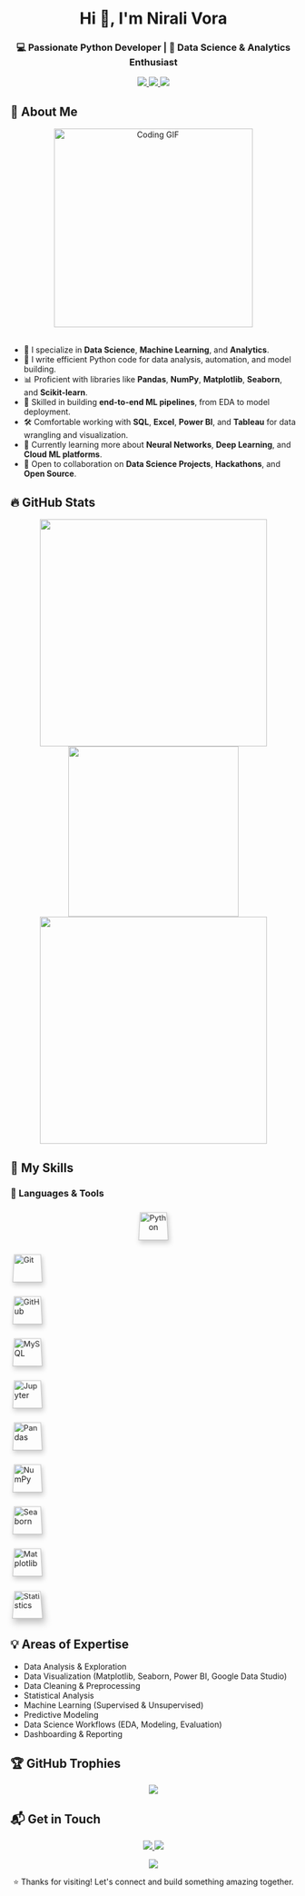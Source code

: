 <h1 align="center">Hi 👋, I'm Nirali Vora </h1>
<h3 align="center">💻 Passionate Python Developer | 🎯 Data Science & Analytics Enthusiast </h3>

<p align="center">
  <a href="https://github.com/nirali-vora" target="_blank">
    <img src="https://img.shields.io/badge/GitHub-nirali--vora-181717?style=flat&logo=github" />
  </a>
  <a href="https://www.linkedin.com/in/nirali-vora/" target="_blank">
    <img src="https://img.shields.io/badge/LinkedIn-nirali--vora-0A66C2?style=flat&logo=linkedin&logoColor=white" />
  </a>
  <a href="mailto:nirali.vora@gmail.com" target="_blank">
    <img src="https://img.shields.io/badge/Email-nirali.vora@gmail.com-D14836?style=flat&logo=gmail&logoColor=white" />
  </a>
</p>

## 🚀 About Me

<div align="center">
  <img src="https://media.giphy.com/media/qgQUggAC3Pfv687qPC/giphy.gif" width="350" alt="Coding GIF" />
</div>

<br/>

- 🧪 I specialize in **Data Science**, **Machine Learning**, and **Analytics**.
- 🐍 I write efficient Python code for data analysis, automation, and model building.
- 📊 Proficient with libraries like **Pandas**, **NumPy**, **Matplotlib**, **Seaborn**, and **Scikit-learn**.
- 🧠 Skilled in building **end-to-end ML pipelines**, from EDA to model deployment.
- 🛠️ Comfortable working with **SQL**, **Excel**, **Power BI**, and **Tableau** for data wrangling and visualization.
- 🌱 Currently learning more about **Neural Networks**, **Deep Learning**, and **Cloud ML platforms**.
- 🤝 Open to collaboration on **Data Science Projects**, **Hackathons**, and **Open Source**.


## 🔥 GitHub Stats

<p align="center">
  <img src="https://github-readme-stats.vercel.app/api?username=nirali-vora&show_icons=true&theme=radical&count_private=true" width="400" />
  <img src="https://github-readme-stats.vercel.app/api/top-langs/?username=nirali-vora&layout=compact&theme=radical" width="300" />
  <img src="https://streak-stats.demolab.com/?user=nirali-vora&theme=radical" width="400"/>
</p>

## 🧠 My Skills

### 🚀 Languages & Tools
<p align="center">
  <!-- Python -->
  <img src="https://cdn.jsdelivr.net/gh/devicons/devicon/icons/python/python-original.svg"
       width="50" height="50" alt="Python"
       style="transform: perspective(80px) rotateX(10deg); box-shadow: 2px 4px 8px rgba(0,0,0,0.2); margin:5px;" />

  <!-- Git -->
  <img src="https://cdn.jsdelivr.net/gh/devicons/devicon/icons/git/git-original.svg"
       width="50" height="50" alt="Git"
       style="transform: perspective(80px) rotateX(10deg); box-shadow: 2px 4px 8px rgba(0,0,0,0.2); margin:5px;" />

  <!-- GitHub -->
  <img src="https://cdn.jsdelivr.net/gh/devicons/devicon/icons/github/github-original.svg"
       width="50" height="50" alt="GitHub"
       style="transform: perspective(80px) rotateX(10deg); box-shadow: 2px 4px 8px rgba(0,0,0,0.2); margin:5px;" />

  <!-- MySQL -->
  <img src="https://cdn.jsdelivr.net/gh/devicons/devicon/icons/mysql/mysql-original.svg"
       width="50" height="50" alt="MySQL"
       style="transform: perspective(80px) rotateX(10deg); box-shadow: 2px 4px 8px rgba(0,0,0,0.2); margin:5px;" />

  <!-- Jupyter -->
  <img src="https://cdn.jsdelivr.net/gh/devicons/devicon/icons/jupyter/jupyter-original.svg"
       width="50" height="50" alt="Jupyter"
       style="transform: perspective(80px) rotateX(10deg); box-shadow: 2px 4px 8px rgba(0,0,0,0.2); margin:5px;" />

  <!-- Pandas -->
  <img src="https://cdn.jsdelivr.net/gh/devicons/devicon/icons/pandas/pandas-original.svg"
       width="50" height="50" alt="Pandas"
       style="transform: perspective(80px) rotateX(10deg); box-shadow: 2px 4px 8px rgba(0,0,0,0.2); margin:5px;" />

  <!-- NumPy -->
  <img src="https://cdn.jsdelivr.net/gh/devicons/devicon/icons/numpy/numpy-original.svg"
       width="50" height="50" alt="NumPy"
       style="transform: perspective(80px) rotateX(10deg); box-shadow: 2px 4px 8px rgba(0,0,0,0.2); margin:5px;" />

  <!-- Seaborn -->
  <img src="https://seaborn.pydata.org/_static/logo-wide-lightbg.svg"
       width="50" height="50" alt="Seaborn"
       style="transform: perspective(80px) rotateX(10deg); box-shadow: 2px 4px 8px rgba(0,0,0,0.2); margin:5px;" />

  <!-- Matplotlib -->
  <img src="https://cdn.jsdelivr.net/gh/devicons/devicon/icons/matplotlib/matplotlib-original.svg"
       width="50" height="50" alt="Matplotlib"
       style="transform: perspective(80px) rotateX(10deg); box-shadow: 2px 4px 8px rgba(0,0,0,0.2); margin:5px;" />

  <!-- 3D Statistics -->
  <img src="<!-- PICK YOUR URL HERE -->"
       width="50" height="50" alt="Statistics"
       style="transform: perspective(80px) rotateX(15deg); box-shadow: 3px 6px 10px rgba(0,0,0,0.25); margin:5px;" />
</p>





## 💡 Areas of Expertise
- Data Analysis & Exploration
- Data Visualization (Matplotlib, Seaborn, Power BI, Google Data Studio)
- Data Cleaning & Preprocessing
- Statistical Analysis
- Machine Learning (Supervised & Unsupervised)
- Predictive Modeling
- Data Science Workflows (EDA, Modeling, Evaluation)
- Dashboarding & Reporting

## 🏆 GitHub Trophies 

<p align="center">
  <img src="https://github-profile-trophy.vercel.app/?username=nirali-vora&theme=radical&column=7&margin-w=5&margin-h=8" />
</p>

## 📬 Get in Touch 

<p align="center">
  <a href="https://www.linkedin.com/in/nirali-vora/">
    <img src="https://img.shields.io/badge/LinkedIn-Connect-blue?style=for-the-badge&logo=linkedin" />
  </a>
  <a href="mailto:nirali.vora@gmail.com">
    <img src="https://img.shields.io/badge/Email-Contact-red?style=for-the-badge&logo=gmail" />
  </a>
</p>
<p align="center">
  <img src="https://komarev.com/ghpvc/?username=nirali-vora&label=Profile%20views&color=dc143c&style=flat" />
</p>

<p align="center"> 
  ⭐️ Thanks for visiting! Let's connect and build something amazing together.
</p>
